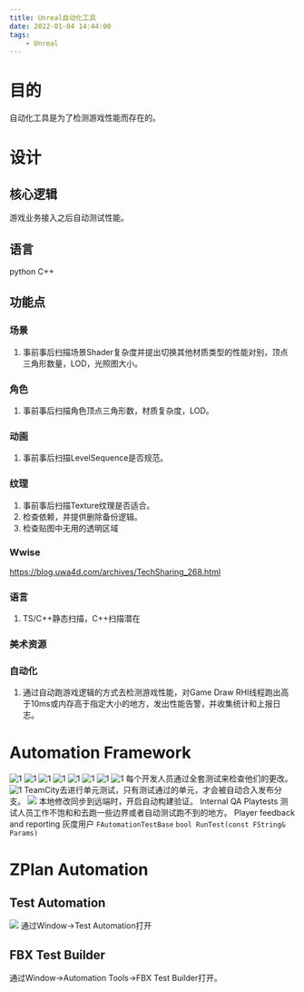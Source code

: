 ```yaml
---
title: Unreal自动化工具
date: 2022-01-04 14:44:00
tags: 
    - Unreal
---
```

# 目的
自动化工具是为了检测游戏性能而存在的。

# 设计
## 核心逻辑
游戏业务接入之后自动测试性能。
## 语言
python C++
## 功能点
### 场景
1. 事前事后扫描场景Shader复杂度并提出切换其他材质类型的性能对别，顶点三角形数量，LOD，光照图大小。

### 角色
1. 事前事后扫描角色顶点三角形数，材质复杂度，LOD。

### 动画
1. 事前事后扫描LevelSequence是否规范。

### 纹理
1. 事前事后扫描Texture纹理是否适合。
2. 检查依赖，并提供删除备份逻辑。
3. 检查贴图中无用的透明区域

### Wwise
https://blog.uwa4d.com/archives/TechSharing_268.html

### 语言
1. TS/C++静态扫描，C++扫描潜在

### 美术资源

### 自动化
1. 通过自动跑游戏逻辑的方式去检测游戏性能，对Game Draw RHI线程跑出高于10ms或内存高于指定大小的地方，发出性能告警，并收集统计和上报日志。 

# Automation Framework
![1](/images/Unreal/Automation/1.png)
![1](/images/Unreal/Automation/2.png)
![1](/images/Unreal/Automation/3.png)
![1](/images/Unreal/Automation/4.png)
![1](/images/Unreal/Automation/5.png)
![1](/images/Unreal/Automation/6.png)
![1](/images/Unreal/Automation/7.png)
![1](/images/Unreal/Automation/8.png)
每个开发人员通过全套测试来检查他们的更改。
![1](/images/Unreal/Automation/9.png)
TeamCity去进行单元测试，只有测试通过的单元，才会被自动合入发布分支。
![](/images/Unreal/Automation/10.png)
本地修改同步到远端时，开启自动构建验证。
Internal QA Playtests 测试人员工作不饱和和去跑一些边界或者自动测试跑不到的地方。
Player feedback and reporting 灰度用户
`FAutomationTestBase`
`bool RunTest(const FString& Params)`

# ZPlan Automation
## Test Automation
![](/images/Unreal/Automation/11.png)
通过Window->Test Automation打开
## FBX Test Builder
通过Window->Automation Tools->FBX Test Builder打开。